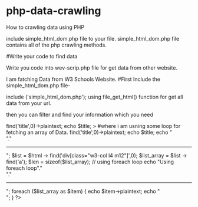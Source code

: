 # php-data-crawling
How to crawling data using PHP

include simple_html_dom.php file to your file.
simple_html_dom.php file contains all of the php crawling methods.

#Write your code to find data

Write you code into wev-scrip.php file for get data from other website.

I am fatching Data from W3 Schools Website.
#First Include the simple_html_dom.php file-

include ('simple_html_dom.php');
using file_get_html() function for get all data from your url.

then you can filter and find your information which you need

<? php
  include ('simple_html_dom.php');
	$html = file_get_html('https://www.w3schools.com/');
	$title = $html->find('title',0)->plaintext;
	echo $title;
>
#where i am usning some loop for fetching an array of Data.
<?php 
	
	include ('simple_html_dom.php');
	$html = file_get_html('https://www.w3schools.com/');
	$title = $html->find('title',0)->plaintext;
	echo $title;
	echo "<br>"."<hr>";

	$list = $html -> find('div[class="w3-col l4 m12"]',0);
	$list_array = $list -> find('a');

	$len = sizeof($list_array);
	
	// using foreach loop
	echo "Using foreach loop"."<br>"."<hr>";
	foreach ($list_array as $item) {
		echo $item->plaintext;
		echo "<br>";
	}

 ?>
